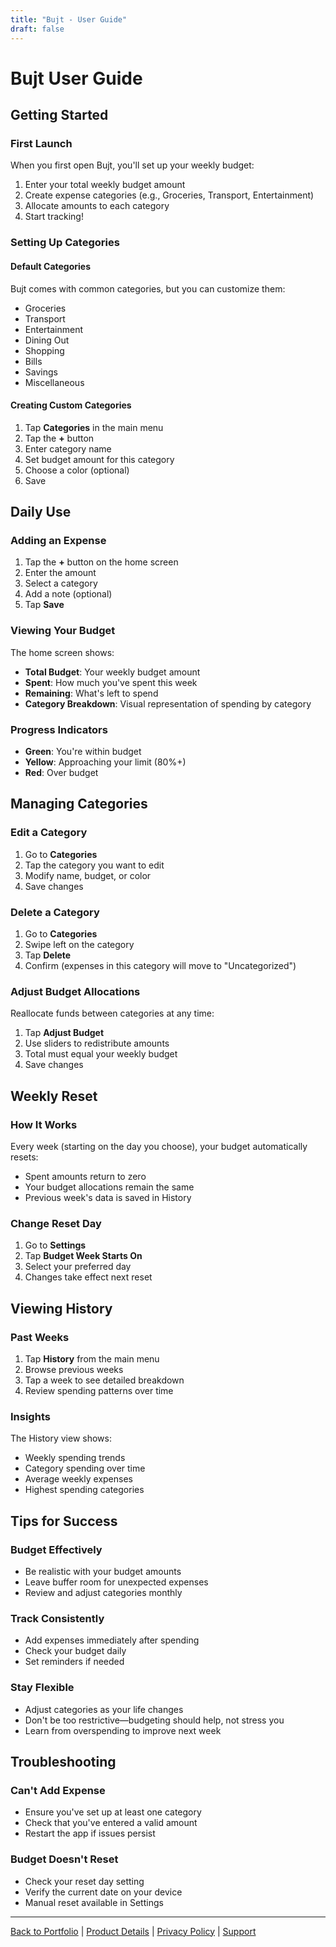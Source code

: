 ```yaml
---
title: "Bujt - User Guide"
draft: false
---
```


# Bujt User Guide

## Getting Started

### First Launch
When you first open Bujt, you'll set up your weekly budget:
1. Enter your total weekly budget amount
2. Create expense categories (e.g., Groceries, Transport, Entertainment)
3. Allocate amounts to each category
4. Start tracking!

### Setting Up Categories

#### Default Categories
Bujt comes with common categories, but you can customize them:
- Groceries
- Transport
- Entertainment
- Dining Out
- Shopping
- Bills
- Savings
- Miscellaneous

#### Creating Custom Categories
1. Tap **Categories** in the main menu
2. Tap the **+** button
3. Enter category name
4. Set budget amount for this category
5. Choose a color (optional)
6. Save

## Daily Use

### Adding an Expense
1. Tap the **+** button on the home screen
2. Enter the amount
3. Select a category
4. Add a note (optional)
5. Tap **Save**

### Viewing Your Budget
The home screen shows:
- **Total Budget**: Your weekly budget amount
- **Spent**: How much you've spent this week
- **Remaining**: What's left to spend
- **Category Breakdown**: Visual representation of spending by category

### Progress Indicators
- **Green**: You're within budget
- **Yellow**: Approaching your limit (80%+)
- **Red**: Over budget

## Managing Categories

### Edit a Category
1. Go to **Categories**
2. Tap the category you want to edit
3. Modify name, budget, or color
4. Save changes

### Delete a Category
1. Go to **Categories**
2. Swipe left on the category
3. Tap **Delete**
4. Confirm (expenses in this category will move to "Uncategorized")

### Adjust Budget Allocations
Reallocate funds between categories at any time:
1. Tap **Adjust Budget**
2. Use sliders to redistribute amounts
3. Total must equal your weekly budget
4. Save changes

## Weekly Reset

### How It Works
Every week (starting on the day you choose), your budget automatically resets:
- Spent amounts return to zero
- Your budget allocations remain the same
- Previous week's data is saved in History

### Change Reset Day
1. Go to **Settings**
2. Tap **Budget Week Starts On**
3. Select your preferred day
4. Changes take effect next reset

## Viewing History

### Past Weeks
1. Tap **History** from the main menu
2. Browse previous weeks
3. Tap a week to see detailed breakdown
4. Review spending patterns over time

### Insights
The History view shows:
- Weekly spending trends
- Category spending over time
- Average weekly expenses
- Highest spending categories

## Tips for Success

### Budget Effectively
- Be realistic with your budget amounts
- Leave buffer room for unexpected expenses
- Review and adjust categories monthly

### Track Consistently
- Add expenses immediately after spending
- Check your budget daily
- Set reminders if needed

### Stay Flexible
- Adjust categories as your life changes
- Don't be too restrictive—budgeting should help, not stress you
- Learn from overspending to improve next week

## Troubleshooting

### Can't Add Expense
- Ensure you've set up at least one category
- Check that you've entered a valid amount
- Restart the app if issues persist

### Budget Doesn't Reset
- Check your reset day setting
- Verify the current date on your device
- Manual reset available in Settings

---

[Back to Portfolio](/rory-allen/portfolio/bujt/) | [Product Details](/rory-allen/bujt/product/) | [Privacy Policy](/rory-allen/bujt/privacy/) | [Support](/rory-allen/bujt/support/)
